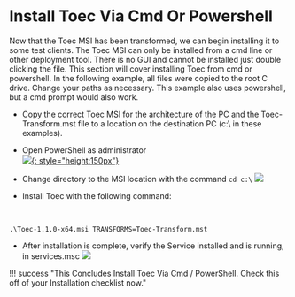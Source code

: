 # Install Toec Via Cmd Or Powershell
Now that the Toec MSI has been transformed, we can begin installing it to some test clients.  The Toec MSI can only be installed from a cmd line or other deployment tool.  There 
is no GUI and cannot be installed just double clicking the file.  This section will cover installing Toec from cmd or powershell.  In the following example, all files were copied 
to the root C drive.  Change your paths as necessary.  This example also uses powershell, but a cmd prompt would also work.

* Copy the correct Toec MSI for the architecture of the PC and the Toec-Transform.mst file to a location on the destination PC (c:\ in these examples).
* Open PowerShell as administrator  
[![](https://theopenem.com/wp-content/uploads/2018/11/cmdinstall1.jpg){: style="height:150px"}](https://theopenem.com/wp-content/uploads/2018/11/cmdinstall1.jpg)

* Change directory to the MSI location with the command ```cd c:\```
[![](https://theopenem.com/wp-content/uploads/2018/11/cmdinstall2.jpg)](https://theopenem.com/wp-content/uploads/2018/11/cmdinstall2.jpg)
* Install Toec with the following command:  

&nbsp;	

	.\Toec-1.1.0-x64.msi TRANSFORMS=Toec-Transform.mst

* After installation is complete, verify the Service installed and is running, in services.msc
[![](https://theopenem.com/wp-content/uploads/2018/11/cmdinstall4.jpg)](https://theopenem.com/wp-content/uploads/2018/11/cmdinstall4.jpg)

!!! success "This Concludes Install Toec Via Cmd / PowerShell. Check this off of your Installation checklist now."	

